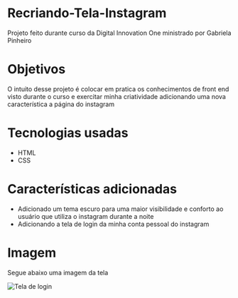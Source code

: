 # Recriando-Tela-Instagram

Projeto feito durante curso da Digital Innovation One ministrado por Gabriela Pinheiro

# Objetivos

O intuito desse projeto é colocar em pratica os conhecimentos de front end visto durante o curso e exercitar minha criatividade adicionando uma nova característica a página do instagram

# Tecnologias usadas

* HTML
* CSS

# Características adicionadas

* Adicionado um tema escuro para uma maior visibilidade e conforto ao usuário que utiliza o instagram durante a noite
* Adicionando a tela de login da minha conta pessoal do instagram

# Imagem

Segue abaixo uma imagem da tela

![Tela de login](https://github.com/Leandrors91/Recriando-Tela-Instagram/blob/master/instagram-dio-master/img/tela%20instagram.png 'Tela de login')


